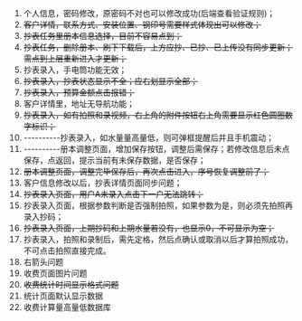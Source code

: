 1. 个人信息，密码修改，原密码不对也可以修改成功(后端查看验证规则)；
2. ~~客户详情，联系方式、安装位置、钢印号需要样式体现出可以修改；~~
3. ~~抄表任务里册本信息选择，目前不容易点到；~~
4. ~~抄表任务，删除册本、刷下下载后，上方应抄、已抄、已上传没有同步更新；需点到上层重新进入才更新；~~
5. 抄表录入，手电筒功能无效；
6. ~~抄表录入，抄表状态显示不全；应右划显示全部；~~
7. ~~抄表录入，预算金额点击报错；~~
8. 客户详情里，地址无导航功能；
9. ~~抄表录入，如有拍照和录视频，右上角的附件按钮右上角需要显示红色圆圈数字标识；~~
10. ----------抄表录入，如水量量高量低，则可弹框提醒后并且手机震动；
11. ----------册本调整页面，增加保存按钮，调整后需保存；若修改信息后未点保存，点返回，提示当前有未保存数据，是否保存；
12. ~~册本调整页面，调整完毕保存后，再次点击进入，序号恢复调整前了；~~
13. 客户信息修改以后，抄表详情页面同步问题；
14. ~~抄表录入页面，用户A未录入点击下一户无法跳转；~~
15. 抄表录入页面，根据参数判断是否强制拍照，如果参数为是，则必须先拍照再录入抄码；
16. ~~抄表录入页面，上期抄码和上期水量若没有，也显示0，不可显示为空；~~
17. 抄表录入，拍照和录制后，需先定格，然后点确认或取消以后才算拍照成功，不可点击拍照直接完成。
18. 右箭头问题
19. 收费页面图片问题
20. ~~收费统计时间显示格式问题~~
21. 统计页面默认显示数据
22. 收费计算量高量低数据库